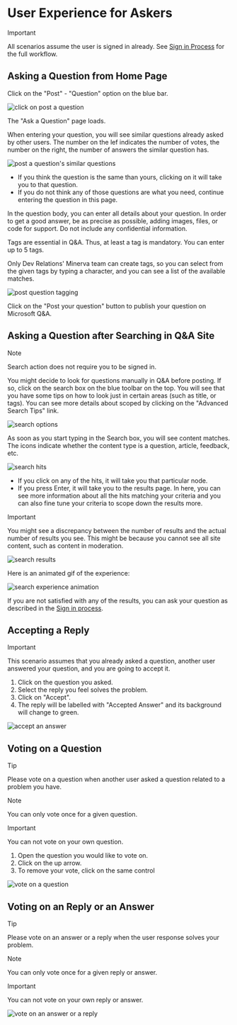 # User Experience for Askers

> [!IMPORTANT]
> All scenarios assume the user is signed in already. See [Sign in Process](index.md#sign-in-process) for the full workflow.

## Asking a Question from Home Page

Click on the "Post" - "Question" option on the blue bar.

![click on post a question](media/post-question-1.PNG)

The "Ask a Question" page loads.

When entering your question, you will see similar questions already asked by other users. The number on the lef indicates the number of votes, the number on the right, the number of answers the similar question has.

![post a question's similar questions](media/post-question-2.png)

- If you think the question is the same than yours, clicking on it will take you to that question.
- If you do not think any of those questions are what you need, continue entering the question in this page.

In the question body, you can enter all details about your question. In order to get a good answer, be as precise as possible, adding images, files, or code for support. Do not include any confidential information.

Tags are essential in Q&A. Thus, at least a tag is mandatory. You can enter up to 5 tags.

Only Dev Relations' Minerva team can create tags, so you can select from the given tags by typing a character, and you can see a list of the available matches.

![post question tagging](media/post-question-3.png)

Click on the "Post your question" button to publish your question on Microsoft Q&A.

## Asking a Question after Searching in Q&A Site

> [!NOTE]
> Search action does not require you to be signed in.

You might decide to look for questions manually in Q&A before posting. If so, click on the search box on the blue toolbar on the top. You will see that you have some tips on how to look just in certain areas (such as title, or tags). You can see more details about scoped by clicking on the "Advanced Search Tips" link.

![search options](media/search-1.png)

As soon as you start typing in the Search box, you will see content matches. The icons indicate whether the content type is a question, article, feedback, etc.

![search hits](media/search-2.png)

- If you click on any of the hits, it will take you that particular node.
- If you press Enter, it will take you to the results page. In here, you can see more information about all the hits matching your criteria and you can also fine tune your criteria to scope down the results more.

> [!IMPORTANT]
> You might see a discrepancy between the number of results and the actual number of results you see. This might be because you cannot see all site content, such as content in moderation.

![search results](media/search-3.png)

Here is an animated gif of the experience:

![search experience animation](media/search-ani.gif)

If you are not satisfied with any of the results, you can ask your question as described in the [Sign in process](index.md#sign-in-process).

## Accepting a Reply

> [!IMPORTANT]
> This scenario assumes that you already asked a question, another user answered your question, and you are going to accept it.

1. Click on the question you asked.
1. Select the reply you feel solves the problem.
1. Click on "Accept".
1. The reply will be labelled with "Accepted Answer" and its background will change to green.

![accept an answer](media/accept-answer.gif)

## Voting on a Question

> [!TIP]
> Please vote on a question when another user asked a question related to a problem you have.

> [!NOTE]
> You can only vote once for a given question.

> [!IMPORTANT]
> You can not vote on your own question.

1. Open the question you would like to vote on.
1. Click on the up arrow.
1. To remove your vote, click on the same control

![vote on a question](media/vote-question.gif)

## Voting on an Reply or an Answer

> [!TIP]
> Please vote on an answer or a reply when the user response solves your problem.

> [!NOTE]
> You can only vote once for a given reply or answer.

> [!IMPORTANT]
> You can not vote on your own reply or answer.

![vote on an answer or a reply](media/vote-answer.gif)